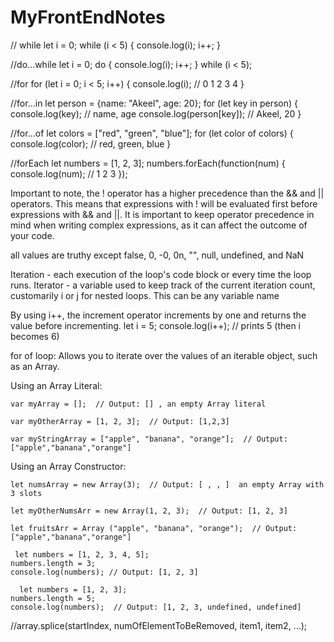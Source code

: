 # MyFrontEndNotes

// while
let i = 0;
while (i < 5) {
    console.log(i);
    i++;
}

//do...while
let i = 0;
do {
    console.log(i);
    i++;
} while (i < 5);


//for
for (let i = 0; i < 5; i++) {
    console.log(i); // 0 1 2 3 4
}


//for...in
let person = {name: "Akeel", age: 20};
for (let key in person) {
    console.log(key); // name, age
    console.log(person[key]); // Akeel, 20
}


//for...of
let colors = ["red", "green", "blue"];
for (let color of colors) {
    console.log(color); // red, green, blue
}

//forEach
let numbers = [1, 2, 3];
numbers.forEach(function(num) {
    console.log(num); // 1 2 3
});

Important to note, the ! operator has a higher precedence than the && and || operators. This means that expressions with ! will be evaluated first before expressions with && and ||. It is important to keep operator precedence in mind when writing complex expressions, as it can affect the outcome of your code.

all values are truthy except false, 0, -0, 0n, "", null, undefined, and NaN

Iteration - each execution of the loop's code block or every time the loop runs.
Iterator - a variable used to keep track of the current iteration count, customarily i or j for nested loops. This can be any variable name

By using i++, the increment operator increments by one and returns the value before incrementing.  let i = 5;  console.log(i++); // prints 5 (then i becomes 6)

for of loop: Allows you to iterate over the values of an iterable object, such as an Array.

Using an Array Literal:

    var myArray = [];  // Output: [] , an empty Array literal

    var myOtherArray = [1, 2, 3];  // Output: [1,2,3]

    var myStringArray = ["apple", "banana", "orange"];  // Output: ["apple","banana","orange"]
Using an Array Constructor:

    let numsArray = new Array(3);  // Output: [ , , ]  an empty Array with 3 slots

    let myOtherNumsArr = new Array(1, 2, 3);  // Output: [1, 2, 3]

    let fruitsArr = Array ("apple", "banana", "orange");  // Output: ["apple","banana","orange"]

     let numbers = [1, 2, 3, 4, 5];
    numbers.length = 3;
    console.log(numbers); // Output: [1, 2, 3]

      let numbers = [1, 2, 3];
    numbers.length = 5;
    console.log(numbers);  // Output: [1, 2, 3, undefined, undefined]
    
//array.splice(startIndex, numOfElementToBeRemoved, item1, item2, ...);
